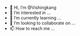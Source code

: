 - 👋 Hi, I’m @Vishingkang
- 👀 I’m interested in ...
- 🌱 I’m currently learning ...
- 💞️ I’m looking to collaborate on ...
- 📫 How to reach me ...

<!---
Vishingkang/Vishingkang is a ✨ special ✨ repository because its `README.md` (this file) appears on your GitHub profile.
You can click the Preview link to take a look at your changes.
--->
